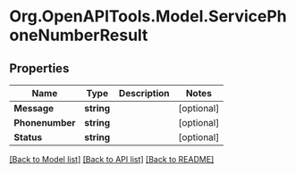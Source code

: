 # Org.OpenAPITools.Model.ServicePhoneNumberResult

## Properties

Name | Type | Description | Notes
------------ | ------------- | ------------- | -------------
**Message** | **string** |  | [optional] 
**Phonenumber** | **string** |  | [optional] 
**Status** | **string** |  | [optional] 

[[Back to Model list]](../README.md#documentation-for-models) [[Back to API list]](../README.md#documentation-for-api-endpoints) [[Back to README]](../README.md)

